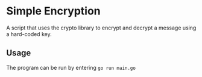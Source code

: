 # Simple Encryption

A script that uses the crypto library to encrypt and decrypt a message using a hard-coded key.

## Usage

The program can be run by entering `go run main.go`